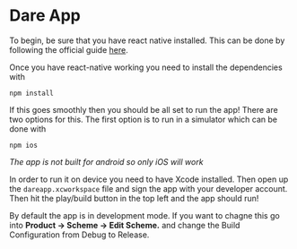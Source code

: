 # Dare App

To begin, be sure that you have react native installed. This can be done by following the official guide [here](https://reactnative.dev/docs/environment-setup).

Once you have react-native working you need to install the dependencies with 
```console
npm install
```


If this goes smoothly then you should be all set to run the app! There are two options for this. The first option is to run in a simulator which can be done with 
```console
npm ios
```
*The app is not built for android so only iOS will work*

In order to run it on device you need to have Xcode installed. Then open up the `dareapp.xcworkspace` file and sign the app with your developer account. Then hit the play/build button in the top left and the app should run!

By default the app is in development mode. If you want to chagne this go into **Product → Scheme → Edit Scheme.** and change the Build Configuration from Debug to Release.